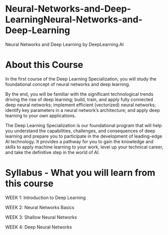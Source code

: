 # Neural-Networks-and-Deep-LearningNeural-Networks-and-Deep-Learning

Neural Networks and Deep Learning by DeepLearning.AI


# About this Course

In the first course of the Deep Learning Specialization, you will study the foundational concept of neural networks and deep learning. 

By the end, you will be familiar with the significant technological trends driving the rise of deep learning; build, train, and apply fully connected deep neural networks; implement efficient (vectorized) neural networks; identify key parameters in a neural network’s architecture; and apply deep learning to your own applications.

The Deep Learning Specialization is our foundational program that will help you understand the capabilities, challenges, and consequences of deep learning and prepare you to participate in the development of leading-edge AI technology. It provides a pathway for you to gain the knowledge and skills to apply machine learning to your work, level up your technical career, and take the definitive step in the world of AI.


# Syllabus - What you will learn from this course

WEEK 1: Introduction to Deep Learning

WEEK 2: Neural Networks Basics

WEEK 3: Shallow Neural Networks

WEEK 4: Deep Neural Networks
